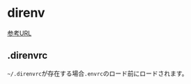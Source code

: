 # direnv
[参考URL](https://qiita.com/ngyuki/items/fda1bbf29384bef7a805)

## .direnvrc

`~/.direnvrc`が存在する場合`.envrc`のロード前にロードされます。

